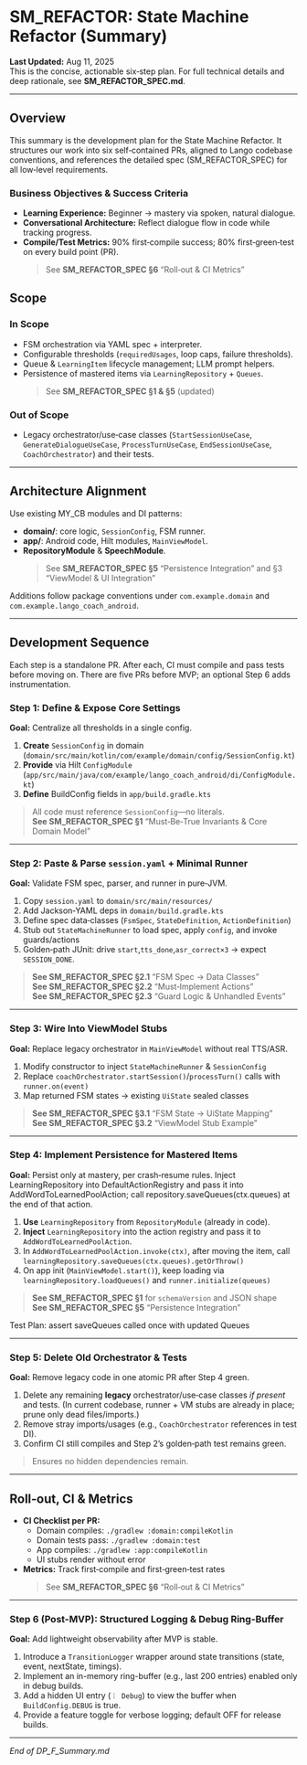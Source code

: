 # SM_REFACTOR: State Machine Refactor (Summary)

**Last Updated:** Aug 11, 2025  
This is the concise, actionable six‑step plan. For full technical details and deep rationale, see **SM_REFACTOR_SPEC.md**.

---

## Overview  
This summary is the development plan for the State Machine Refactor. It structures our work into six self‑contained PRs, aligned to Lango codebase conventions, and references the detailed spec (SM_REFACTOR_SPEC) for all low‑level requirements.

### Business Objectives & Success Criteria  
- **Learning Experience:** Beginner → mastery via spoken, natural dialogue.  
- **Conversational Architecture:** Reflect dialogue flow in code while tracking progress.  
- **Compile/Test Metrics:** 90% first‑compile success; 80% first‑green‑test on every build point (PR).  
  > See **SM_REFACTOR_SPEC §6** “Roll‑out & CI Metrics”

## Scope  

### In Scope  
- FSM orchestration via YAML spec + interpreter.  
- Configurable thresholds (`requiredUsages`, loop caps, failure thresholds).  
- Queue & `LearningItem` lifecycle management; LLM prompt helpers.  
- Persistence of mastered items via `LearningRepository` + `Queues`.  
  > See **SM_REFACTOR_SPEC §1 & §5** (updated)  

### Out of Scope  
- Legacy orchestrator/use‑case classes (`StartSessionUseCase`, `GenerateDialogueUseCase`, `ProcessTurnUseCase`, `EndSessionUseCase`, `CoachOrchestrator`) and their tests.  

---

## Architecture Alignment  
Use existing MY_CB modules and DI patterns:  
- **domain/**: core logic, `SessionConfig`, FSM runner.  
- **app/**: Android code, Hilt modules, `MainViewModel`.  
- **RepositoryModule** & **SpeechModule**.  
  > See **SM_REFACTOR_SPEC §5** “Persistence Integration” and §3 “ViewModel & UI Integration”

Additions follow package conventions under `com.example.domain` and `com.example.lango_coach_android`.

---

## Development Sequence  
Each step is a standalone PR.  After each, CI must compile and pass tests before moving on.
There are five PRs before MVP; an optional Step 6 adds instrumentation.

### Step 1: Define & Expose Core Settings  
**Goal:** Centralize all thresholds in a single config.  
1. **Create** `SessionConfig` in domain (`domain/src/main/kotlin/com/example/domain/config/SessionConfig.kt`)  
2. **Provide** via Hilt `ConfigModule` (`app/src/main/java/com/example/lango_coach_android/di/ConfigModule.kt`)  
3. **Define** BuildConfig fields in `app/build.gradle.kts`  

> All code must reference `SessionConfig`—no literals.  
> **See SM_REFACTOR_SPEC §1** “Must‑Be‑True Invariants & Core Domain Model”

---

### Step 2: Paste & Parse `session.yaml` + Minimal Runner  
**Goal:** Validate FSM spec, parser, and runner in pure‑JVM.  
1. Copy `session.yaml` to `domain/src/main/resources/`  
2. Add Jackson‑YAML deps in `domain/build.gradle.kts`  
3. Define spec data‑classes (`FsmSpec`, `StateDefinition`, `ActionDefinition`)  
4. Stub out `StateMachineRunner` to load spec, apply `config`, and invoke guards/actions  
5. Golden‑path JUnit: drive `start`,`tts_done`,`asr_correct×3` → expect `SESSION_DONE`.  

> **See SM_REFACTOR_SPEC §2.1** “FSM Spec → Data Classes”  
> **See SM_REFACTOR_SPEC §2.2** “Must‑Implement Actions”  
> **See SM_REFACTOR_SPEC §2.3** “Guard Logic & Unhandled Events”

---

### Step 3: Wire Into ViewModel Stubs  
**Goal:** Replace legacy orchestrator in `MainViewModel` without real TTS/ASR.  
1. Modify constructor to inject `StateMachineRunner` & `SessionConfig`  
2. Replace `coachOrchestrator.startSession()`/`processTurn()` calls with `runner.on(event)`  
3. Map returned FSM states → existing `UiState` sealed classes  

> **See SM_REFACTOR_SPEC §3.1** “FSM State → UiState Mapping”  
> **See SM_REFACTOR_SPEC §3.2** “ViewModel Stub Example”

---

### Step 4: Implement Persistence for Mastered Items  
**Goal:** Persist only at mastery, per crash‑resume rules. 
Inject LearningRepository into DefaultActionRegistry and pass it into AddWordToLearnedPoolAction; call repository.saveQueues(ctx.queues) at the end of that action.
 
1. **Use** `LearningRepository` from `RepositoryModule` (already in code).  
2. **Inject** `LearningRepository` into the action registry and pass it to `AddWordToLearnedPoolAction`.  
3. In `AddWordToLearnedPoolAction.invoke(ctx)`, after moving the item, call `learningRepository.saveQueues(ctx.queues).getOrThrow()`  
4. On app init (`MainViewModel.start()`), keep loading via `learningRepository.loadQueues()` and `runner.initialize(queues)`

> **See SM_REFACTOR_SPEC §1** for `schemaVersion` and JSON shape  
> **See SM_REFACTOR_SPEC §5** “Persistence Integration”

Test Plan: assert saveQueues called once with updated Queues

---

### Step 5: Delete Old Orchestrator & Tests  
**Goal:** Remove legacy code in one atomic PR after Step 4 green.  
1. Delete any remaining **legacy** orchestrator/use‑case classes *if present* and tests. (In current codebase, runner + VM stubs are already in place; prune only dead files/imports.)  
2. Remove stray imports/usages (e.g., `CoachOrchestrator` references in test DI).  
3. Confirm CI still compiles and Step 2’s golden‑path test remains green.  
 
 > Ensures no hidden dependencies remain.

---

## Roll‑out, CI & Metrics  
- **CI Checklist per PR:**  
  - Domain compiles: `./gradlew :domain:compileKotlin`  
  - Domain tests pass: `./gradlew :domain:test`  
  - App compiles: `./gradlew :app:compileKotlin`  
  - UI stubs render without error  
- **Metrics:** Track first‑compile and first‑green‑test rates  
  > See **SM_REFACTOR_SPEC §6** “Roll‑out & CI Metrics”


---

### Step 6 (Post-MVP): Structured Logging & Debug Ring-Buffer
**Goal:** Add lightweight observability after MVP is stable.
1. Introduce a `TransitionLogger` wrapper around state transitions (state, event, nextState, timings).
2. Implement an in-memory ring-buffer (e.g., last 200 entries) enabled only in debug builds.
3. Add a hidden UI entry (`︙ Debug`) to view the buffer when `BuildConfig.DEBUG` is true.
4. Provide a feature toggle for verbose logging; default OFF for release builds.

---

*End of DP_F_Summary.md*
